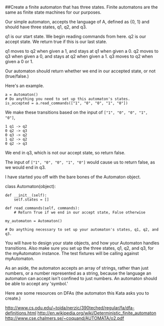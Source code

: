 ##Create a finite automaton that has three states. Finite automatons are the same as finite state machines for our purposes.

Our simple automaton, accepts the language of A, defined as {0, 1} and should have three states,
q1, q2, and q3.

q1 is our start state. We begin reading commands from here.
q2 is our accept state. We return true if this is our last state.

q1 moves to q2 when given a 1, and stays at q1 when given a 0.
q2 moves to q3 when given a 0, and stays at q2 when given a 1.
q3 moves to q2 when given a 0 or 1.

Our automaton should return whether we end in our accepted state, or not (true/false.)

Here's an example.

    a = Automaton()
    # Do anything you need to set up this automaton's states.
    is_accepted = a.read_commands(["1", "0", "0", "1", "0"])

We make these transitions based on the input of `["1", "0", "0", "1", "0"]`,

    1 q1 -> q2
    0 q2 -> q3
    0 q3 -> q2
    1 q2 -> q2
    0 q2 -> q3
We end in q3, which is not our accept state, so return false.

The input of `["1", "0", "0", "1", "0"]` would cause us to return false, as we would end in q3.

I have started you off with the bare bones of the Automaton object.

class Automaton(object):

    def __init__(self):
        self.states = []
    
    def read_commands(self, commands):
        # Return True if we end in our accept state, False otherwise
    
    my_automaton = Automaton()
    
    # Do anything necessary to set up your automaton's states, q1, q2, and q3.

You will have to design your state objects, and how your Automaton handles transitions. Also make sure you set up the three states, q1, q2, and q3, for the myAutomaton instance. The test fixtures will be calling against myAutomaton.

As an aside, the automaton accepts an array of strings, rather than just numbers, or a number represented as a string, because the language an automaton can accept isn't confined to just numbers. An automaton should be able to accept any 'symbol.'

Here are some resources on DFAs (the automaton this Kata asks you to create.)

http://www.cs.odu.edu/~toida/nerzic/390teched/regular/fa/dfa-definitions.html
http://en.wikipedia.org/wiki/Deterministic_finite_automaton
http://www.cse.chalmers.se/~coquand/AUTOMATA/o2.pdf